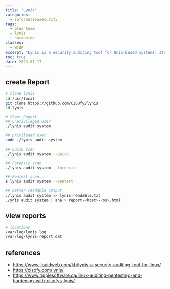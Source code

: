 ```yaml
---
title: "Lynis"
categories: 
  - informationsecurity
tags:
  - blue team
  - lynis
  - hardening
classes: 
  - wide
excerpt: "Lynis is a security auditing tool for Unix-based systems. Its reports provide information about the system's security posture, including potential vulnerabilities and configuration issues."
toc: true
date: 2023-01-17
---
```


## create Report

```bash
# clone lynis
cd /usr/local
git clone https://github.com/CISOfy/lynis
cd lynis

# Start Report
## unprivileged User
./lynis audit system 

## privileged user
sudo ./lynis audit system 

## Quick scan
./lynis audit system --quick 

## Forensic scan
./lynis audit system --forensics

## Pentest scan
$ lynis audit system --pentest

## better readable output
./lynis audit system >> lynis-readable.txt
./ynis audit system | aha > report-<host>-<os>.html
```

## view reports

```bash
# locations
/var/log/lynis.log
/var/log/lynis-report.dat
```

## references

* <https://www.liquidweb.com/kb/lynis-a-security-auditing-tool-for-linux/>
* <https://cisofy.com/lynis/>
* <https://www.ripplesoftware.ca/linux-auditing-pentesting-and-hardening-with-cisofys-lynis/>

